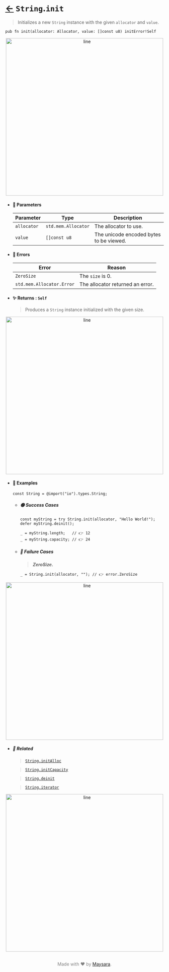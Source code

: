 # [←](../String.md) `String`.`init`

> Initializes a new `String` instance with the given `allocator` and `value`.

```zig
pub fn init(allocator: Allocator, value: []const u8) initError!Self
```


<div align="center">
<img src="https://raw.githubusercontent.com/Super-ZIG/io/refs/heads/main/dist/img/md/line.png" alt="line" style="width:500px;"/>
</div>

- #### 🧩 Parameters

    | Parameter   | Type                | Description                           |
    | ----------- | ------------------- | ------------------------------------- |
    | `allocator` | `std.mem.Allocator` | The allocator to use.                 |
    | `value`     | `[]const u8`        | The unicode encoded bytes to be viewed. |

- #### 🚫 Errors

    | Error                     | Reason                           |
    | ------------------------- | -------------------------------- |
    | `ZeroSize`                | The `size` is 0.                 |
    | `std.mem.Allocator.Error` | The allocator returned an error. |

- #### ✨ Returns : `Self`

    > Produces a `String` instance initialized with the given size.

<div align="center">
<img src="https://raw.githubusercontent.com/Super-ZIG/io/refs/heads/main/dist/img/md/line.png" alt="line" style="width:500px;"/>
</div>

- #### 🧪 Examples

    ```zig
    const String = @import("io").types.String;
    ```

    - ##### 🟢 Success Cases

        ```zig
        const myString = try String.init(allocator, "Hello World!");
        defer myString.deinit();

        _ = myString.length;   // 👉 12
        _ = myString.capacity; // 👉 24
        ```

    - ##### 🔴 Failure Cases

        > **_ZeroSize._**

        ```zig
        _ = String.init(allocator, ""); // 👉 error.ZeroSize
        ```

<div align="center">
<img src="https://raw.githubusercontent.com/Super-ZIG/io/refs/heads/main/dist/img/md/line.png" alt="line" style="width:500px;"/>
</div>

- ##### 🔗 Related

  > [`String.initAlloc`](./initAlloc.md)

  > [`String.initCapacity`](./initCapacity.md)

  > [`String.deinit`](./deinit.md)

  > [`String.iterator`](./iterator.md)

<div align="center">
<img src="https://raw.githubusercontent.com/Super-ZIG/io/refs/heads/main/dist/img/md/line.png" alt="line" style="width:500px;"/>
</div>

<p align="center" style="color:grey;"><br />Made with ❤️ by <a href="http://github.com/maysara-elshewehy" target="blank">Maysara</a>.</p>
